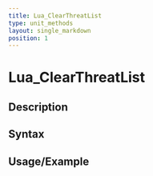```yaml
---
title: Lua_ClearThreatList
type: unit_methods
layout: single_markdown
position: 1
---
```


# Lua_ClearThreatList

## Description

## Syntax

## Usage/Example


